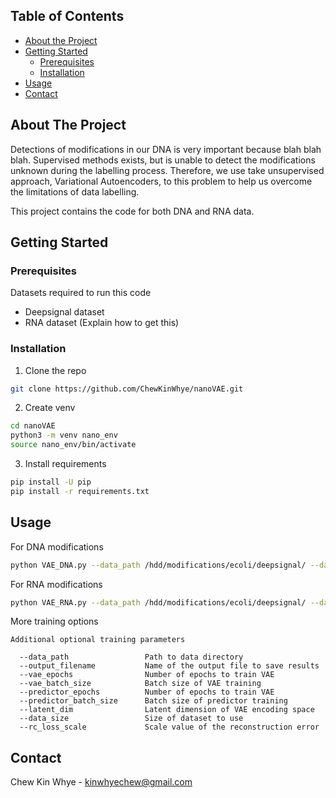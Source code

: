 <!-- TABLE OF CONTENTS -->
## Table of Contents

* [About the Project](#about-the-project)
* [Getting Started](#getting-started)
  * [Prerequisites](#prerequisites)
  * [Installation](#installation)
* [Usage](#usage)
* [Contact](#contact)


<!-- ABOUT THE PROJECT -->
## About The Project

Detections of modifications in our DNA is very important because blah blah blah.
Supervised methods exists, but is unable to detect the modifications unknown during the labelling process.
Therefore, we use take unsupervised approach, Variational Autoencoders, to this problem to help us overcome the limitations of data labelling.

This project contains the code for both DNA and RNA data.

<!-- GETTING STARTED -->
## Getting Started

### Prerequisites

Datasets required to run this code
* Deepsignal dataset
* RNA dataset (Explain how to get this)

### Installation

1. Clone the repo
```sh
git clone https://github.com/ChewKinWhye/nanoVAE.git
```
2. Create venv
```sh
cd nanoVAE
python3 -m venv nano_env
source nano_env/bin/activate 
```
3. Install requirements
```sh
pip install -U pip
pip install -r requirements.txt
```

<!-- USAGE EXAMPLES -->
## Usage

For DNA modifications

```sh
python VAE_DNA.py --data_path /hdd/modifications/ecoli/deepsignal/ --data_size 500000 --rc_loss_scale 1 --output_filename VAE_DNA
```

For RNA modifications

```sh
python VAE_RNA.py --data_path /hdd/modifications/ecoli/deepsignal/ --data_size 900000 --rc_loss_scale 8 --output_filename VAE_RNA
```
More training options

```
Additional optional training parameters

  --data_path                 Path to data directory
  --output_filename           Name of the output file to save results
  --vae_epochs                Number of epochs to train VAE
  --vae_batch_size            Batch size of VAE training
  --predictor_epochs          Number of epochs to train VAE
  --predictor_batch_size      Batch size of predictor training
  --latent_dim                Latent dimension of VAE encoding space
  --data_size                 Size of dataset to use
  --rc_loss_scale             Scale value of the reconstruction error
```

<!-- CONTACT -->
## Contact

Chew Kin Whye - kinwhyechew@gmail.com

